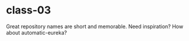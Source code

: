 # class-03
Great repository names are short and memorable. Need inspiration? How about automatic-eureka?
